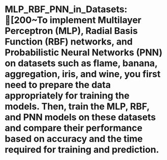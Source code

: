 # MLP_RBF_PNN_in_Datasets: [200~To implement Multilayer Perceptron (MLP), Radial Basis Function (RBF) networks, and Probabilistic Neural Networks (PNN) on datasets such as flame, banana, aggregation, iris, and wine, you first need to prepare the data appropriately for training the models. Then, train the MLP, RBF, and PNN models on these datasets and compare their performance based on accuracy and the time required for training and prediction.
